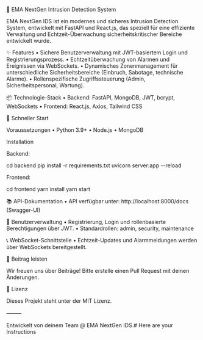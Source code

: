 🚨 EMA NextGen Intrusion Detection System

EMA NextGen IDS ist ein modernes und sicheres Intrusion Detection System, entwickelt mit FastAPI und React.js, das speziell für eine effiziente Verwaltung und Echtzeit-Überwachung sicherheitskritischer Bereiche entwickelt wurde.

✨ Features
	•	Sichere Benutzerverwaltung mit JWT-basiertem Login und Registrierungsprozess.
	•	Echtzeitüberwachung von Alarmen und Ereignissen via WebSockets.
	•	Dynamisches Zonenmanagement für unterschiedliche Sicherheitsbereiche (Einbruch, Sabotage, technische Alarme).
	•	Rollenspezifische Zugriffssteuerung (Admin, Sicherheitspersonal, Wartung).

📦 Technologie-Stack
	•	Backend: FastAPI, MongoDB, JWT, bcrypt, WebSockets
	•	Frontend: React.js, Axios, Tailwind CSS

🚀 Schneller Start

Voraussetzungen
	•	Python 3.9+
	•	Node.js
	•	MongoDB

Installation

Backend:

cd backend
pip install -r requirements.txt
uvicorn server:app --reload

Frontend:

cd frontend
yarn install
yarn start

📚 API-Dokumentation
	•	API verfügbar unter: http://localhost:8000/docs (Swagger-UI)

🔑 Benutzerverwaltung
	•	Registrierung, Login und rollenbasierte Berechtigungen über JWT.
	•	Standardrollen: admin, security, maintenance

📞 WebSocket-Schnittstelle
	•	Echtzeit-Updates und Alarmmeldungen werden über WebSockets bereitgestellt.

🤝 Beitrag leisten

Wir freuen uns über Beiträge! Bitte erstelle einen Pull Request mit deinen Änderungen.

📝 Lizenz

Dieses Projekt steht unter der MIT Lizenz.

⸻

Entwickelt von deinem Team @ EMA NextGen IDS.# Here are your Instructions
